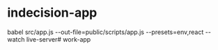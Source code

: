 # indecision-app
babel src/app.js --out-file=public/scripts/app.js --presets=env,react --watch
live-server# work-app
